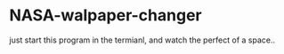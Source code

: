 # NASA-walpaper-changer
just start this program in the termianl, and watch the perfect of a space..
